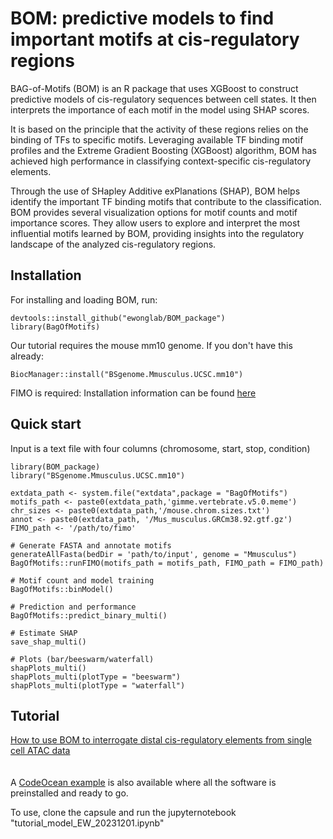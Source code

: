 # BOM: predictive models to find important motifs at cis-regulatory regions 
BAG-of-Motifs (BOM) is an R package that uses XGBoost to construct predictive models of cis-regulatory sequences between cell states. It then interprets the importance of each motif in the model using SHAP scores.

It is based on the principle that the activity of these regions relies on the binding of TFs to specific motifs. Leveraging available TF binding motif profiles and the Extreme Gradient Boosting (XGBoost) algorithm, BOM has achieved high performance in classifying context-specific cis-regulatory elements. 

Through the use of SHapley Additive exPlanations (SHAP), BOM helps identify the important TF binding motifs that contribute to the classification. BOM provides several visualization options for motif counts and motif importance scores. They allow users to explore and interpret the most influential motifs learned by BOM, providing insights into the regulatory landscape of the analyzed cis-regulatory regions.


## Installation

For installing and loading BOM, run:
```
devtools::install_github("ewonglab/BOM_package")
library(BagOfMotifs)
```


Our tutorial requires the mouse mm10 genome. If you don't have this already:
```
BiocManager::install("BSgenome.Mmusculus.UCSC.mm10")
```

FIMO is required:
Installation information can be found <a href="https://meme-suite.org/meme/doc/install.html"> here </a> 

## Quick start

Input is a text file with four columns (chromosome, start, stop, condition)

```
library(BOM_package)
library("BSgenome.Mmusculus.UCSC.mm10")

extdata_path <- system.file("extdata",package = "BagOfMotifs")
motifs_path <- paste0(extdata_path,'gimme.vertebrate.v5.0.meme')
chr_sizes <- paste0(extdata_path,'/mouse.chrom.sizes.txt')
annot <- paste0(extdata_path, '/Mus_musculus.GRCm38.92.gtf.gz')
FIMO_path <- '/path/to/fimo'
                    
# Generate FASTA and annotate motifs
generateAllFasta(bedDir = 'path/to/input', genome = "Mmusculus")
BagOfMotifs::runFIMO(motifs_path = motifs_path, FIMO_path = FIMO_path)

# Motif count and model training
BagOfMotifs::binModel()

# Prediction and performance
BagOfMotifs::predict_binary_multi()

# Estimate SHAP 
save_shap_multi()

# Plots (bar/beeswarm/waterfall)
shapPlots_multi()
shapPlots_multi(plotType = "beeswarm")
shapPlots_multi(plotType = "waterfall")
```

## Tutorial

<a href="tutorial.md"> How to use BOM to interrogate distal cis-regulatory elements from single cell ATAC data </a>  
<br>
<br>
A <a href="https://codeocean.com/capsule/4079053/tree"> CodeOcean example</a> is also available where all the software is preinstalled and ready to go.
 
To use, clone the capsule and run the jupyternotebook "tutorial_model_EW_20231201.ipynb"
